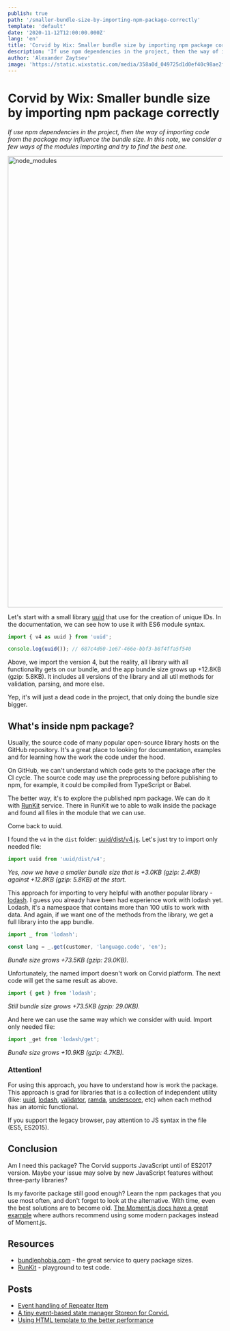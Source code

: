 ```yaml
---
publish: true
path: '/smaller-bundle-size-by-importing-npm-package-correctly'
template: 'default'
date: '2020-11-12T12:00:00.000Z'
lang: 'en'
title: 'Corvid by Wix: Smaller bundle size by importing npm package correctly'
description: 'If use npm dependencies in the project, then the way of importing code from the package may influence the bundle size. In this note, we consider a few ways of the modules importing and try to find the best one.'
author: 'Alexander Zaytsev'
image: 'https://static.wixstatic.com/media/358a0d_049725d1d0ef40c98ae2f6f73cc2368d~mv2.jpg/v2/fill/w_500,h_500/o_0.jpg'
---
```


# Corvid by Wix: Smaller bundle size by importing npm package correctly

*If use npm dependencies in the project, then the way of importing code from the package may influence the bundle size. In this note, we consider a few ways of the modules importing and try to find the best one.*

<img
  src="https://static.wixstatic.com/media/358a0d_049725d1d0ef40c98ae2f6f73cc2368d~mv2.jpg"
  width="1874"
  height="1054"
  alt="node_modules"
  crossorigin="anonymous"
/>

Let's start with a small library [uuid](https://www.npmjs.com/package/uuid) that use for the creation of unique IDs. In the documentation, we can see how to use it with ES6 module syntax.

```js
import { v4 as uuid } from 'uuid';

console.log(uuid()); // 687c4d60-1e67-466e-bbf3-b8f4ffa5f540
```

Above, we import the version 4, but the reality, all library with all functionality gets on our bundle, and the app bundle size grows up +12.8KB (gzip: 5.8KB). It includes all versions of the library and all util methods for validation, parsing, and more else.

Yep, it's will just a dead code in the project, that only doing the bundle size bigger.

## What's inside npm package?

Usually, the source code of many popular open-source library hosts on the GitHub repository. It's a great place to looking for documentation, examples and for learning how the work the code under the hood.

On GitHub, we can't understand which code gets to the package after the CI cycle. The source code may use the preprocessing before publishing to npm, for example, it could be compiled from TypeScript or Babel.

The better way, it's to explore the published npm package. We can do it with [RunKit](https://npm.runkit.com/) service. There in RunKit we to able to walk inside the package and found all files in the module that we can use.

Come back to uuid.

I found the `v4` in the `dist` folder: [uuid/dist/v4.js](https://npm.runkit.com/uuid/dist/v4.js). Let's just try to import only needed file:

```js
import uuid from 'uuid/dist/v4';
```

*Yes, now we have a smaller bundle size that is +3.0KB (gzip: 2.4KB) against +12.8KB (gzip: 5.8KB) at the start.*

This approach for importing to very helpful with another popular library - [lodash](https://lodash.com/docs/4.17.15). I guess you already have been had experience work with lodash yet. Lodash, it's a namespace that contains more than 100 utils to work with data.
And again, if we want one of the methods from the library, we get a full library into the app bundle.

```js
import _ from 'lodash';

const lang = _.get(customer, 'language.code', 'en');
```

*Bundle size grows +73.5KB (gzip: 29.0KB).*

Unfortunately, the named import doesn't work on Corvid platform. The next code will get the same result as above.

```js
import { get } from 'lodash';
```

*Still bundle size grows +73.5KB (gzip: 29.0KB).*

And here we can use the same way which we consider with uuid. Import only needed file:

```js
import _get from 'lodash/get';
```

*Bundle size grows +10.9KB (gzip: 4.7KB).*

### Attention!

For using this approach, you have to understand how is work the package. This approach is grad for libraries that is a collection of independent utility (like: [uuid](https://github.com/uuidjs/uuid), [lodash](https://lodash.com/), [validator](https://github.com/validatorjs/validator.js), [ramda](https://ramdajs.com/), [underscore](https://underscorejs.org/), etc) when each method has an atomic functional.

If you support the legacy browser, pay attention to JS syntax in the file (ES5, ES2015).

## Conclusion

Am I need this package? The Corvid supports JavaScript until of ES2017 version. Maybe your issue may solve by new JavaScript features without three-party libraries?

Is my favorite package still good enough? Learn the npm packages that you use most often, and don't forget to look at the alternative. With time, even the best solutions are to become old. [The Moment.js docs have a great example](https://momentjs.com/docs/#/-project-status/recommendations/) where authors recommend using some modern packages instead of Moment.js.

## Resources

- [bundlephobia.com](https://bundlephobia.com/) - the great service to query package sizes.
- [RunKit](https://npm.runkit.com/) - playground to test code.

## Posts

- [Event handling of Repeater Item](/event-handling-of-repeater-item/)
- [A tiny event-based state manager Storeon for Corvid.](/corvid-storeon/)
- [Using HTML template to the better performance](/html-template-in-corvid/)
